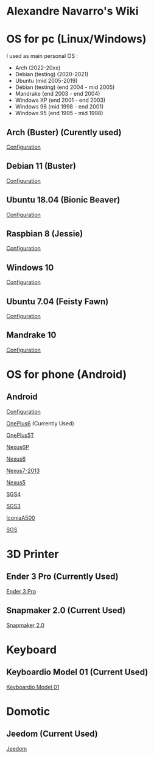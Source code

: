 Alexandre Navarro's Wiki
====

OS for pc (Linux/Windows)
=========
I used as main personal OS :
* Arch (2022-20xx)
* Debian (testing) (2020-2021)
* Ubuntu (mid 2005-2019)
* Debian (testing) (end 2004 - mid 2005)
* Mandrake (end 2003 - end 2004)
* Windows XP (end 2001 - end 2003)
* Windows 98 (mid 1998 - end 2001)
* Windows 95 (end 1995 - mid 1998)


Arch (Buster) (Curently used)
------
[Configuration](https://github.com/alexandrenavarro/wiki/blob/master/debian-11/Configuration.md)

Debian 11 (Buster) 
------
[Configuration](https://github.com/alexandrenavarro/wiki/blob/master/debian-11/Configuration.md)

Ubuntu 18.04 (Bionic Beaver)
------
[Configuration](https://github.com/alexandrenavarro/wiki/blob/master/ubuntu-18.04/Configuration.md)

Raspbian 8 (Jessie)
------
[Configuration](https://github.com/alexandrenavarro/wiki/blob/master/raspbian-8/Configuration.md)

Windows 10
------
[Configuration](https://github.com/alexandrenavarro/wiki/blob/master/windows-10/Configuration.md)

Ubuntu 7.04 (Feisty Fawn)
------
[Configuration](https://github.com/alexandrenavarro/wiki/blob/master/ubuntu-7.04/Configuration.md)

Mandrake 10
------
[Configuration](https://github.com/alexandrenavarro/wiki/blob/master/mandrake-10/Configuration.md)


OS for phone (Android)
=========

Android
-------

[Configuration](https://github.com/alexandrenavarro/wiki/blob/master/android/Configuration.md)

[OnePlus6](https://github.com/alexandrenavarro/wiki/blob/master/android/OnePlus6.md)  (Currently Used)

[OnePlus5T](https://github.com/alexandrenavarro/wiki/blob/master/android/OnePlus5T.md)

[Nexus6P](https://github.com/alexandrenavarro/wiki/blob/master/android/Nexus6P.md)

[Nexus6](https://github.com/alexandrenavarro/wiki/blob/master/android/Nexus6.md)

[Nexus7-2013](https://github.com/alexandrenavarro/wiki/blob/master/android/Nexus7-2013.md)

[Nexus5](https://github.com/alexandrenavarro/wiki/blob/master/android/Nexus5.md)

[SGS4](https://github.com/alexandrenavarro/wiki/blob/master/android/SGS4.md)

[SGS3](https://github.com/alexandrenavarro/wiki/blob/master/android/SGS3.md)

[IconiaA500](https://github.com/alexandrenavarro/wiki/blob/master/android/IconiaA500.md)

[SGS](https://github.com/alexandrenavarro/wiki/blob/master/android/SGS.md)


3D Printer
==========

Ender 3 Pro (Currently Used)
-----------
[Ender 3 Pro](https://github.com/alexandrenavarro/wiki/blob/master/3d-printer/Ender3Pro.md)


Snapmaker 2.0 (Current Used)
-------------
[Snapmaker 2.0](https://github.com/alexandrenavarro/wiki/blob/master/3d-printer/Snapmaker-2.0.md)

Keyboard
========

Keyboardio Model 01 (Current Used)
-------------------
[Keyboardio Model 01](https://github.com/alexandrenavarro/wiki/blob/master/keyboard/KeyboardioModel01.md)


Domotic
=======

Jeedom (Current Used)
----------------
[Jeedom](https://github.com/alexandrenavarro/wiki/blob/master/jeedom/Jeedom.md)
